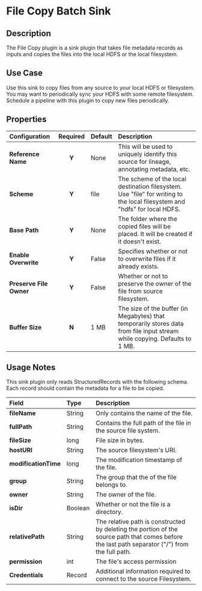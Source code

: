 # File Copy Batch Sink

Description
-----------
The File Copy plugin is a sink plugin that takes file metadata records as inputs and copies the files into the local HDFS or the local filesystem.


Use Case
--------
Use this sink to copy files from any source to your local HDFS or filesystem.
You may want to periodically sync your HDFS with some remote filesystem. Schedule a pipeline with this plugin to copy new files periodically.


Properties
----------
| Configuration                            | Required | Default   | Description                                                                                                                  |
| :--------------------------------------- | :------: | :------   | :--------------------------------------------------------------------------------------------------------------------------- |
| **Reference Name**                       |  **Y**   | None      | This will be used to uniquely identify this source for lineage, annotating metadata, etc.                                    |
| **Scheme**                               |  **Y**   | file      | The scheme of the local destination filesystem. Use "file" for writing to the local filesystem and "hdfs" for local HDFS.    |
| **Base Path**                            |  **Y**   | None      | The folder where the copied files will be placed. It will be created if it doesn't exist.                                    |
| **Enable Overwrite**                     |  **Y**   | False     | Specifies whether or not to overwrite files if it already exists.                                                            |
| **Preserve File Owner**                  |  **Y**   | False     | Whether or not to preserve the owner of the file from source filesystem.                                                     |
| **Buffer Size**                          |  **N**   | 1 MB      | The size of the buffer (in Megabytes) that temporarily stores data from file input stream while copying. Defaults to 1 MB.   |

Usage Notes
-----------
This sink plugin only reads StructuredRecords with the following schema. Each record should contain the metadata for a file to be copied.

| Field                  | Type   | Description                                                                                                                                    |
| :--------------------- | :----- | :-------------------------                                                                                                                     |
| **fileName**           | String | Only contains the name of the file.                                                                                                            |
| **fullPath**           | String | Contains the full path of the file in the source file system.                                                                                  |
| **fileSize**           | long   | File size in bytes.                                                                                                                            |
| **hostURI**            | String | The source filesystem's URI.                                                                                                                   |
| **modificationTime**   | long   | The modification timestamp of the file.                                                                                                        |
| **group**              | String | The group that the of the file belongs to.                                                                                                     |
| **owner**              | String | The owner of the file.                                                                                                                         |
| **isDir**              | Boolean| Whether or not the file is a directory.                                                                                                        |
| **relativePath**       | String | The relative path is constructed by deleting the portion of the source path that comes before the last path separator ("/") from the full path.|
| **permission**         | int    | The file's access permission                                                                                                                   |
| **Credentials**        | Record | Additional information required to connect to the source Filesystem.                                                                           |
